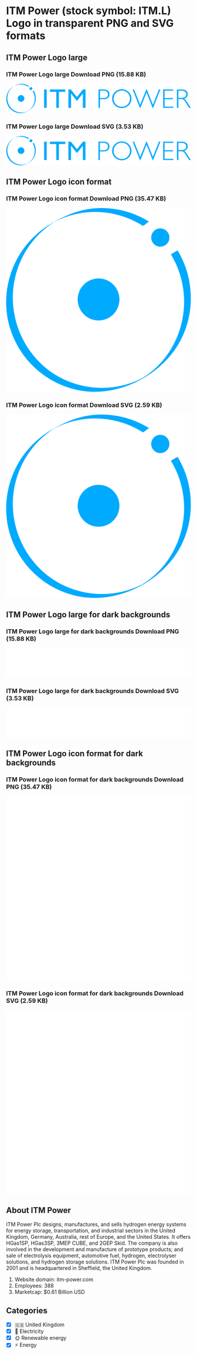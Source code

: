 # ITM Power (stock symbol: ITM.L) Logo in transparent PNG and SVG formats

## ITM Power Logo large

### ITM Power Logo large Download PNG (15.88 KB)

![ITM Power Logo large Download PNG (15.88 KB)](/img/orig/ITM.L_BIG-dd30c406.png)

### ITM Power Logo large Download SVG (3.53 KB)

![ITM Power Logo large Download SVG (3.53 KB)](/img/orig/ITM.L_BIG-55d8b482.svg)

## ITM Power Logo icon format

### ITM Power Logo icon format Download PNG (35.47 KB)

![ITM Power Logo icon format Download PNG (35.47 KB)](/img/orig/ITM.L-e5ee6d62.png)

### ITM Power Logo icon format Download SVG (2.59 KB)

![ITM Power Logo icon format Download SVG (2.59 KB)](/img/orig/ITM.L-9f8972df.svg)

## ITM Power Logo large for dark backgrounds

### ITM Power Logo large for dark backgrounds Download PNG (15.88 KB)

![ITM Power Logo large for dark backgrounds Download PNG (15.88 KB)](/img/orig/ITM.L_BIG.D-bcd5e497.png)

### ITM Power Logo large for dark backgrounds Download SVG (3.53 KB)

![ITM Power Logo large for dark backgrounds Download SVG (3.53 KB)](/img/orig/ITM.L_BIG.D-5eaa450f.svg)

## ITM Power Logo icon format for dark backgrounds

### ITM Power Logo icon format for dark backgrounds Download PNG (35.47 KB)

![ITM Power Logo icon format for dark backgrounds Download PNG (35.47 KB)](/img/orig/ITM.L.D-02a3be99.png)

### ITM Power Logo icon format for dark backgrounds Download SVG (2.59 KB)

![ITM Power Logo icon format for dark backgrounds Download SVG (2.59 KB)](/img/orig/ITM.L.D-bfafda1e.svg)

## About ITM Power

ITM Power Plc designs, manufactures, and sells hydrogen energy systems for energy storage, transportation, and industrial sectors in the United Kingdom, Germany, Australia, rest of Europe, and the United States. It offers HGas1SP, HGas3SP, 3MEP CUBE, and 2GEP Skid. The company is also involved in the development and manufacture of prototype products; and sale of electrolysis equipment, automotive fuel, hydrogen, electrolyser solutions, and hydrogen storage solutions. ITM Power Plc was founded in 2001 and is headquartered in Sheffield, the United Kingdom.

1. Website domain: itm-power.com
2. Employees: 388
3. Marketcap: $0.61 Billion USD


## Categories
- [x] 🇬🇧 United Kingdom
- [x] 🔋 Electricity
- [x] 🌞 Renewable energy
- [x] ⚡ Energy
